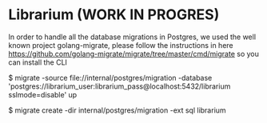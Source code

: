# Librarium (WORK IN PROGRES)

In order to handle all the database migrations in Postgres, we used the well known project golang-migrate, please follow the instructions in here https://github.com/golang-migrate/migrate/tree/master/cmd/migrate so you can install the CLI

$ migrate -source file://internal/postgres/migration -database 'postgres://librarium_user:librarium_pass@localhost:5432/librarium sslmode=disable' up

$ migrate create -dir internal/postgres/migration -ext sql librarium